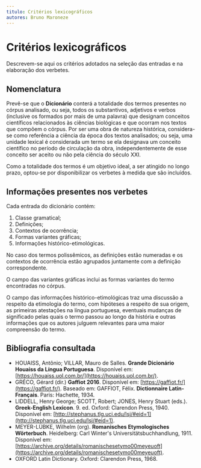 ```yaml
---
titulo: Critérios lexicográficos
autores: Bruno Maroneze
---
```


# Critérios lexicográficos
Descrevem-se aqui os critérios adotados na seleção das entradas e na elaboração dos verbetes.

## Nomenclatura
Prevê-se que o **Dicionário** conterá a totalidade dos termos presentes no córpus analisado, ou seja, todos os substantivos, adjetivos e verbos (inclusive os formados por mais de uma palavra) que designam conceitos científicos relacionados às ciências biológicas e que ocorram nos textos que compõem o córpus. Por ser uma obra de natureza histórica, considera-se como referência a ciência da época dos textos analisados; ou seja, uma unidade lexical é considerada um termo se ela designava um conceito científico no período de circulação da obra, independentemente de esse conceito ser aceito ou não pela ciência do século XXI.

Como a totalidade dos termos é um objetivo ideal, a ser atingido no longo prazo, optou-se por disponibilizar os verbetes à medida que são incluídos.

## Informações presentes nos verbetes
Cada entrada do dicionário contém:

1. Classe gramatical;
2. Definições;
3. Contextos de ocorrência;
4. Formas variantes gráficas;
5. Informações histórico-etimológicas.

No caso dos termos polissêmicos, as definições estão numeradas e os contextos de ocorrência estão agrupados juntamente com a definição correspondente.

O campo das variantes gráficas inclui as formas variantes do termo encontradas no córpus.

O campo das informações histórico-etimológicas traz uma discussão a respeito da etimologia do termo, com hipóteses a respeito de sua origem, as primeiras atestações na língua portuguesa, eventuais mudanças de significado pelas quais o termo passou ao longo da história e outras informações que os autores julguem relevantes para uma maior compreensão do termo.

## Bibliografia consultada

- HOUAISS, Antônio; VILLAR, Mauro de Salles. **Grande Dicionário Houaiss da Língua Portuguesa**. Disponível em: [https://houaiss.uol.com.br/](https://houaiss.uol.com.br/).
- GRÉCO, Gérard (dir.) **Gaffiot 2016**. Disponível em: [https://gaffiot.fr/](https://gaffiot.fr/). Baseado em: GAFFIOT, Félix. **Dictionnaire Latin-Français**. Paris: Hachette, 1934.
- LIDDELL, Henry George; SCOTT, Robert; JONES, Henry Stuart (eds.). **Greek-English Lexicon**. 9. ed. Oxford: Clarendon Press, 1940. Disponível em: [http://stephanus.tlg.uci.edu/lsj/#eid=1](http://stephanus.tlg.uci.edu/lsj/#eid=1).
- MEYER-LÜBKE, Wilhelm (org). **Romanisches Etymologisches Wörterbuch**. Heidelberg: Carl Winter's Universitätsbuchhandlung, 1911. Disponível em: [https://archive.org/details/romanischesetymo00meyeuoft](https://archive.org/details/romanischesetymo00meyeuoft).
- OXFORD Latin Dictionary. Oxford: Clarendon Press, 1968.
